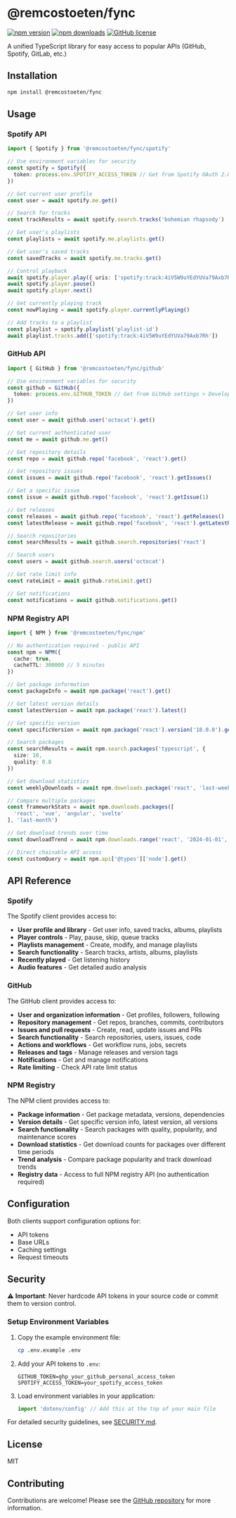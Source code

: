 # @remcostoeten/fync

[![npm version](https://badge.fury.io/js/@remcostoeten%2Ffync.svg)](https://badge.fury.io/js/@remcostoeten%2Ffync)
[![npm downloads](https://img.shields.io/npm/dm/@remcostoeten/fync.svg)](https://www.npmjs.com/package/@remcostoeten/fync)
[![GitHub license](https://img.shields.io/github/license/remcostoeten/fync.svg)](https://github.com/remcostoeten/fync/blob/main/LICENSE)

A unified TypeScript library for easy access to popular APIs (GitHub, Spotify, GitLab, etc.)

## Installation

```bash
npm install @remcostoeten/fync
```

## Usage

### Spotify API

```typescript
import { Spotify } from '@remcostoeten/fync/spotify'

// Use environment variables for security
const spotify = Spotify({
  token: process.env.SPOTIFY_ACCESS_TOKEN // Get from Spotify OAuth 2.0 flow
})

// Get current user profile
const user = await spotify.me.get()

// Search for tracks
const trackResults = await spotify.search.tracks('bohemian rhapsody')

// Get user's playlists
const playlists = await spotify.me.playlists.get()

// Get user's saved tracks
const savedTracks = await spotify.me.tracks.get()

// Control playback
await spotify.player.play({ uris: ['spotify:track:4iV5W9uYEdYUVa79Axb7Rh'] })
await spotify.player.pause()
await spotify.player.next()

// Get currently playing track
const nowPlaying = await spotify.player.currentlyPlaying()

// Add tracks to a playlist
const playlist = spotify.playlist('playlist-id')
await playlist.tracks.add(['spotify:track:4iV5W9uYEdYUVa79Axb7Rh'])
```

### GitHub API

```typescript
import { GitHub } from '@remcostoeten/fync/github'

// Use environment variables for security
const github = GitHub({
  token: process.env.GITHUB_TOKEN // Get from GitHub settings > Developer settings > Personal access tokens
})

// Get user info
const user = await github.user('octocat').get()

// Get current authenticated user
const me = await github.me.get()

// Get repository details
const repo = await github.repo('facebook', 'react').get()

// Get repository issues
const issues = await github.repo('facebook', 'react').getIssues()

// Get a specific issue
const issue = await github.repo('facebook', 'react').getIssue(1)

// Get releases
const releases = await github.repo('facebook', 'react').getReleases()
const latestRelease = await github.repo('facebook', 'react').getLatestRelease()

// Search repositories
const searchResults = await github.search.repositories('react')

// Search users
const users = await github.search.users('octocat')

// Get rate limit info
const rateLimit = await github.rateLimit.get()

// Get notifications
const notifications = await github.notifications.get()
```

### NPM Registry API

```typescript
import { NPM } from '@remcostoeten/fync/npm'

// No authentication required - public API
const npm = NPM({
  cache: true,
  cacheTTL: 300000 // 5 minutes
})

// Get package information
const packageInfo = await npm.package('react').get()

// Get latest version details
const latestVersion = await npm.package('react').latest()

// Get specific version
const specificVersion = await npm.package('react').version('18.0.0').get()

// Search packages
const searchResults = await npm.search.packages('typescript', {
  size: 10,
  quality: 0.8
})

// Get download statistics
const weeklyDownloads = await npm.downloads.package('react', 'last-week')

// Compare multiple packages
const frameworkStats = await npm.downloads.packages([
  'react', 'vue', 'angular', 'svelte'
], 'last-month')

// Get download trends over time
const downloadTrend = await npm.downloads.range('react', '2024-01-01', '2024-01-31')

// Direct chainable API access
const customQuery = await npm.api['@types']['node'].get()
```

## API Reference

### Spotify

The Spotify client provides access to:
- **User profile and library** - Get user info, saved tracks, albums, playlists
- **Player controls** - Play, pause, skip, queue tracks
- **Playlists management** - Create, modify, and manage playlists
- **Search functionality** - Search tracks, artists, albums, playlists
- **Recently played** - Get listening history
- **Audio features** - Get detailed audio analysis

### GitHub

The GitHub client provides access to:
- **User and organization information** - Get profiles, followers, following
- **Repository management** - Get repos, branches, commits, contributors
- **Issues and pull requests** - Create, read, update issues and PRs
- **Search functionality** - Search repositories, users, issues, code
- **Actions and workflows** - Get workflow runs, jobs, secrets
- **Releases and tags** - Manage releases and version tags
- **Notifications** - Get and manage notifications
- **Rate limiting** - Check API rate limit status

### NPM Registry

The NPM client provides access to:
- **Package information** - Get package metadata, versions, dependencies
- **Version details** - Get specific version info, latest version, all versions
- **Search functionality** - Search packages with quality, popularity, and maintenance scores
- **Download statistics** - Get download counts for packages over different time periods
- **Trend analysis** - Compare package popularity and track download trends
- **Registry data** - Access to full NPM registry API (no authentication required)

## Configuration

Both clients support configuration options for:
- API tokens
- Base URLs
- Caching settings
- Request timeouts

## Security

⚠️ **Important**: Never hardcode API tokens in your source code or commit them to version control.

### Setup Environment Variables

1. Copy the example environment file:
   ```bash
   cp .env.example .env
   ```

2. Add your API tokens to `.env`:
   ```env
   GITHUB_TOKEN=ghp_your_github_personal_access_token
   SPOTIFY_ACCESS_TOKEN=your_spotify_access_token
   ```

3. Load environment variables in your application:
   ```typescript
   import 'dotenv/config' // Add this at the top of your main file
   ```

For detailed security guidelines, see [SECURITY.md](./SECURITY.md).

## License

MIT

## Contributing

Contributions are welcome! Please see the [GitHub repository](https://github.com/remcostoeten/fync) for more information.
